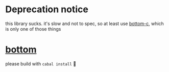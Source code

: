 # Deprecation notice
this library sucks. it's slow and not to spec, so at least use [bottom-c](https://github.com/LyricLy/bottom-c), which is only one of those things

# [bottom](https://github.com/kaylynn234/bottom)
please build with `cabal install` 🥺
